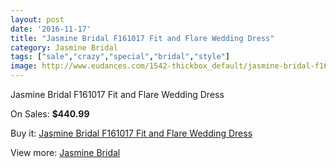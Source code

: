 ```yaml
---
layout: post
date: '2016-11-17'
title: "Jasmine Bridal F161017 Fit and Flare Wedding Dress"
category: Jasmine Bridal
tags: ["sale","crazy","special","bridal","style"]
image: http://www.eudances.com/1542-thickbox_default/jasmine-bridal-f161017-fit-and-flare-wedding-dress.jpg
---
```

Jasmine Bridal F161017 Fit and Flare Wedding Dress

On Sales: **$440.99**
<a href="https://www.eudances.com/en/jasmine-bridal/541-jasmine-bridal-f161017-fit-and-flare-wedding-dress.html"><amp-img layout="responsive" width="600" height="600" src="//www.eudances.com/1542-thickbox_default/jasmine-bridal-f161017-fit-and-flare-wedding-dress.jpg" alt="Jasmine Bridal F161017 Fit and Flare Wedding Dress 0" /></a>
<a href="https://www.eudances.com/en/jasmine-bridal/541-jasmine-bridal-f161017-fit-and-flare-wedding-dress.html"><amp-img layout="responsive" width="600" height="600" src="//www.eudances.com/1543-thickbox_default/jasmine-bridal-f161017-fit-and-flare-wedding-dress.jpg" alt="Jasmine Bridal F161017 Fit and Flare Wedding Dress 1" /></a>
<a href="https://www.eudances.com/en/jasmine-bridal/541-jasmine-bridal-f161017-fit-and-flare-wedding-dress.html"><amp-img layout="responsive" width="600" height="600" src="//www.eudances.com/1544-thickbox_default/jasmine-bridal-f161017-fit-and-flare-wedding-dress.jpg" alt="Jasmine Bridal F161017 Fit and Flare Wedding Dress 2" /></a>

Buy it: [Jasmine Bridal F161017 Fit and Flare Wedding Dress](https://www.eudances.com/en/jasmine-bridal/541-jasmine-bridal-f161017-fit-and-flare-wedding-dress.html "Jasmine Bridal F161017 Fit and Flare Wedding Dress")

View more: [Jasmine Bridal](https://www.eudances.com/en/6-jasmine-bridal "Jasmine Bridal")